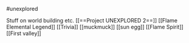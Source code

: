 #unexplored 

Stuff on world building etc.
[[==Project UNEXPLORED 2==]]
[[Flame Elemental Legend]]
[[Trivia]]
[[muckmuck]]
[[sun egg]]
[[Flame Spirit]]
[[First valley]]

